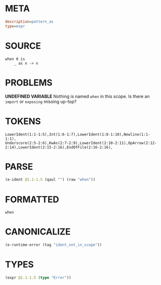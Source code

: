# META
~~~ini
description=pattern_as
type=expr
~~~
# SOURCE
~~~roc
when 0 is
    _ as n -> n
~~~
# PROBLEMS
**UNDEFINED VARIABLE**
Nothing is named `when` in this scope.
Is there an `import` or `exposing` missing up-top?

# TOKENS
~~~zig
LowerIdent(1:1-1:5),Int(1:6-1:7),LowerIdent(1:8-1:10),Newline(1:1-1:1),
Underscore(2:5-2:6),KwAs(2:7-2:9),LowerIdent(2:10-2:11),OpArrow(2:12-2:14),LowerIdent(2:15-2:16),EndOfFile(2:16-2:16),
~~~
# PARSE
~~~clojure
(e-ident @1.1-1.5 (qaul "") (raw "when"))
~~~
# FORMATTED
~~~roc
when
~~~
# CANONICALIZE
~~~clojure
(e-runtime-error (tag "ident_not_in_scope"))
~~~
# TYPES
~~~clojure
(expr @1.1-1.5 (type "Error"))
~~~
